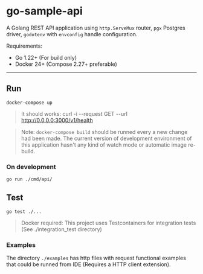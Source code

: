 # go-sample-api

A Golang REST API application using `http.ServeMux` router, `pgx` Postgres driver, `godotenv` with `envconfig` handle configuration.

Requirements:
- Go 1.22+ (For build only)
- Docker 24+ (Compose 2.27+ preferable)

---

## Run

```shell
docker-compose up
```

> It should works: curl -i --request GET --url http://0.0.0.0:3000/v1/health

> Note: `docker-compose build` should be runned every a new change had been made. The current version of development environment of this application hasn't any kind of watch mode or automatic image re-build.

### On development

```
go run ./cmd/api/
```

## Test

```
go test ./...
```

> Docker required: This project uses Testcontainers for integration tests (See ./integration_test directory)

### Examples

The directory `./examples` has http files with request functional examples that could be runned from IDE (Requires a HTTP client extension).

